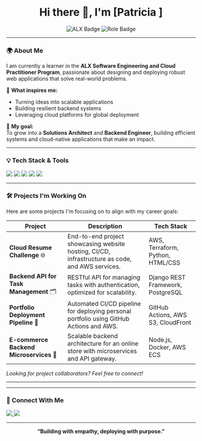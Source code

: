 <!-- Professional GitHub Profile README Template -->

<h1 align="center">Hi there 👋, I'm [Patricia ]</h1>

<p align="center">
  <img src="https://img.shields.io/badge/ALX%20Learner-Software%20Engineering%20%26%20Cloud%20Practitioner-blue" alt="ALX Badge" />
  <img src="https://img.shields.io/badge/Role-Aspiring%20Solutions%20Architect%20%26%20Backend%20Engineer-green" alt="Role Badge" />
</p>

---

### 🌍 About Me

I am currently a learner in the **ALX Software Engineering and Cloud Practitioner Program**, passionate about designing and deploying robust web applications that solve real-world problems.

🚀 **What inspires me:**  
- Turning ideas into scalable applications  
- Building resilient backend systems  
- Leveraging cloud platforms for global deployment  

🎯 **My goal:**  
To grow into a **Solutions Architect** and **Backend Engineer**, building efficient systems and cloud-native applications that make an impact.

---

### 💡 Tech Stack & Tools

<p>
  <img src="https://img.shields.io/badge/Backend-Python%20%7C%20Django%20%7C%20Node.js-blue" />
  <img src="https://img.shields.io/badge/Cloud-AWS%20%7C%20EC2%20%7C%20S3%20%7C%20CloudFormation-orange" />
  <img src="https://img.shields.io/badge/Databases-PostgreSQL%20%7C%20MongoDB-lightgrey" />
  <img src="https://img.shields.io/badge/DevOps-GitHub%20Actions%20%7C%20CI/CD%20%7C%20Docker-important" />
  <img src="https://img.shields.io/badge/Others-HTML%20%7C%20CSS%20%7C%20JavaScript-yellow" />
</p>

---

### 🛠️ Projects I'm Working On

Here are some projects I'm focusing on to align with my career goals:

| Project | Description | Tech Stack |
|---------|-------------|------------|
| **Cloud Resume Challenge** 🌐 | End-to-end project showcasing website hosting, CI/CD, infrastructure as code, and AWS services. | AWS, Terraform, Python, HTML/CSS |
| **Backend API for Task Management** 🗂️ | RESTful API for managing tasks with authentication, optimized for scalability. | Django REST Framework, PostgreSQL |
| **Portfolio Deployment Pipeline** 🚀 | Automated CI/CD pipeline for deploying personal portfolio using GitHub Actions and AWS. | GitHub Actions, AWS S3, CloudFront |
| **E-commerce Backend Microservices** 🛒 | Scalable backend architecture for an online store with microservices and API gateway. | Node.js, Docker, AWS ECS |

*Looking for project collaborators? Feel free to connect!*

---


---

### 🤝 Connect With Me

<p>
  <a href="https://www.linkedin.com/in/[patricia-dadzie-bb8b4b14b]/" target="_blank">
    <img src="https://img.shields.io/badge/LinkedIn-Connect-blue" />
  </a>
  <a href="mailto:[pdadzie502@gmail.com]">
    <img src="https://img.shields.io/badge/Email-Contact-red" />
  </a>
</p>

---

<div align="center">
  <strong>“Building with empathy, deploying with purpose.”</strong>
</div>

